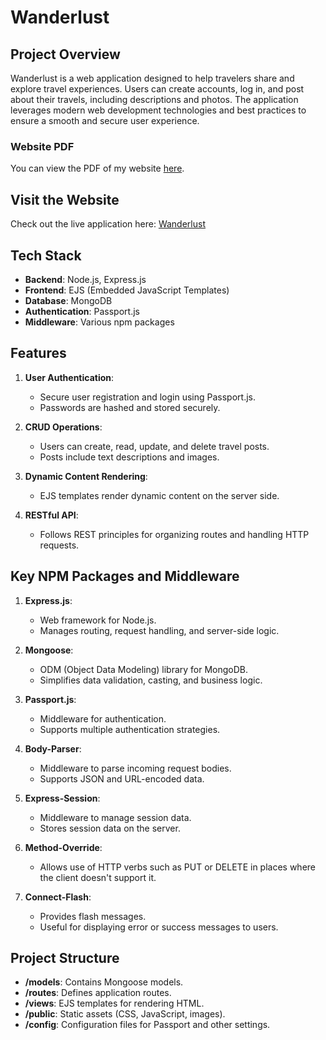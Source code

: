 # Wanderlust

## Project Overview

Wanderlust is a web application designed to help travelers share and explore travel experiences. Users can create accounts, log in, and post about their travels, including descriptions and photos. The application leverages modern web development technologies and best practices to ensure a smooth and secure user experience.

### Website PDF

You can view the PDF of my website [here](https://github.com/Mohit-Kucheriya/MajorProject/blob/58c9497b2422a9950579ef000a78d68cdff4f78c/Wanderlust.pdf).


## Visit the Website

Check out the live application here: [Wanderlust](https://wanderlust-srtn.onrender.com/listings)

## Tech Stack

- **Backend**: Node.js, Express.js
- **Frontend**: EJS (Embedded JavaScript Templates)
- **Database**: MongoDB
- **Authentication**: Passport.js
- **Middleware**: Various npm packages

## Features

1. **User Authentication**:
   - Secure user registration and login using Passport.js.
   - Passwords are hashed and stored securely.

2. **CRUD Operations**:
   - Users can create, read, update, and delete travel posts.
   - Posts include text descriptions and images.

3. **Dynamic Content Rendering**:
   - EJS templates render dynamic content on the server side.

4. **RESTful API**:
   - Follows REST principles for organizing routes and handling HTTP requests.

## Key NPM Packages and Middleware

1. **Express.js**:
   - Web framework for Node.js.
   - Manages routing, request handling, and server-side logic.

2. **Mongoose**:
   - ODM (Object Data Modeling) library for MongoDB.
   - Simplifies data validation, casting, and business logic.

3. **Passport.js**:
   - Middleware for authentication.
   - Supports multiple authentication strategies.

4. **Body-Parser**:
   - Middleware to parse incoming request bodies.
   - Supports JSON and URL-encoded data.

5. **Express-Session**:
   - Middleware to manage session data.
   - Stores session data on the server.

6. **Method-Override**:
   - Allows use of HTTP verbs such as PUT or DELETE in places where the client doesn't support it.

7. **Connect-Flash**:
   - Provides flash messages.
   - Useful for displaying error or success messages to users.

## Project Structure

- **/models**: Contains Mongoose models.
- **/routes**: Defines application routes.
- **/views**: EJS templates for rendering HTML.
- **/public**: Static assets (CSS, JavaScript, images).
- **/config**: Configuration files for Passport and other settings.
